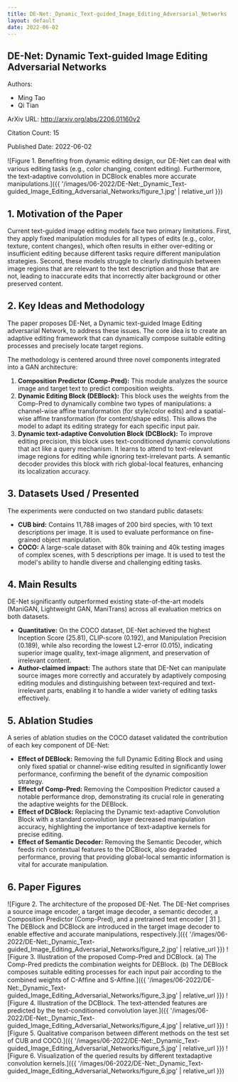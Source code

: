 ```yaml
---
title: DE-Net:_Dynamic_Text-guided_Image_Editing_Adversarial_Networks
layout: default
date: 2022-06-02
---
```

## DE-Net: Dynamic Text-guided Image Editing Adversarial Networks
Authors:
- Ming Tao
- Qi Tian

ArXiv URL: http://arxiv.org/abs/2206.01160v2

Citation Count: 15

Published Date: 2022-06-02

![Figure 1. Beneﬁting from dynamic editing design, our DE-Net can deal with various editing tasks (e.g., color changing, content editing). Furthermore, the text-adaptive convolution in DCBlock enables more accurate manipulations.]({{ '/images/06-2022/DE-Net:_Dynamic_Text-guided_Image_Editing_Adversarial_Networks/figure_1.jpg' | relative_url }})
## 1. Motivation of the Paper
Current text-guided image editing models face two primary limitations. First, they apply fixed manipulation modules for all types of edits (e.g., color, texture, content changes), which often results in either over-editing or insufficient editing because different tasks require different manipulation strategies. Second, these models struggle to clearly distinguish between image regions that are relevant to the text description and those that are not, leading to inaccurate edits that incorrectly alter background or other preserved content.

## 2. Key Ideas and Methodology
The paper proposes DE-Net, a Dynamic text-guided Image Editing adversarial Network, to address these issues. The core idea is to create an adaptive editing framework that can dynamically compose suitable editing processes and precisely locate target regions.

The methodology is centered around three novel components integrated into a GAN architecture:
1.  **Composition Predictor (Comp-Pred):** This module analyzes the source image and target text to predict composition weights.
2.  **Dynamic Editing Block (DEBlock):** This block uses the weights from the Comp-Pred to dynamically combine two types of manipulations: a channel-wise affine transformation (for style/color edits) and a spatial-wise affine transformation (for content/shape edits). This allows the model to adapt its editing strategy for each specific input pair.
3.  **Dynamic text-adaptive Convolution Block (DCBlock):** To improve editing precision, this block uses text-conditioned dynamic convolutions that act like a query mechanism. It learns to attend to text-relevant image regions for editing while ignoring text-irrelevant parts. A semantic decoder provides this block with rich global-local features, enhancing its localization accuracy.

## 3. Datasets Used / Presented
The experiments were conducted on two standard public datasets:
*   **CUB bird:** Contains 11,788 images of 200 bird species, with 10 text descriptions per image. It is used to evaluate performance on fine-grained object manipulation.
*   **COCO:** A large-scale dataset with 80k training and 40k testing images of complex scenes, with 5 descriptions per image. It is used to test the model's ability to handle diverse and challenging editing tasks.

## 4. Main Results
DE-Net significantly outperformed existing state-of-the-art models (ManiGAN, Lightweight GAN, ManiTrans) across all evaluation metrics on both datasets.
*   **Quantitative:** On the COCO dataset, DE-Net achieved the highest Inception Score (25.81), CLIP-score (0.192), and Manipulation Precision (0.189), while also recording the lowest L2-error (0.015), indicating superior image quality, text-image alignment, and preservation of irrelevant content.
*   **Author-claimed impact:** The authors state that DE-Net can manipulate source images more correctly and accurately by adaptively composing editing modules and distinguishing between text-required and text-irrelevant parts, enabling it to handle a wider variety of editing tasks effectively.

## 5. Ablation Studies
A series of ablation studies on the COCO dataset validated the contribution of each key component of DE-Net:
*   **Effect of DEBlock:** Removing the full Dynamic Editing Block and using only fixed spatial or channel-wise editing resulted in significantly lower performance, confirming the benefit of the dynamic composition strategy.
*   **Effect of Comp-Pred:** Removing the Composition Predictor caused a notable performance drop, demonstrating its crucial role in generating the adaptive weights for the DEBlock.
*   **Effect of DCBlock:** Replacing the Dynamic text-adaptive Convolution Block with a standard convolution layer decreased manipulation accuracy, highlighting the importance of text-adaptive kernels for precise editing.
*   **Effect of Semantic Decoder:** Removing the Semantic Decoder, which feeds rich contextual features to the DCBlock, also degraded performance, proving that providing global-local semantic information is vital for accurate manipulation.

## 6. Paper Figures
![Figure 2. The architecture of the proposed DE-Net. The DE-Net comprises a source image encoder, a target image decoder, a semantic decoder, a Composition Predictor (Comp-Pred), and a pretrained text encoder [ 31 ]. The DEBlock and DCBlock are introduced in the target image decoder to enable effective and accurate manipulations, respectively.]({{ '/images/06-2022/DE-Net:_Dynamic_Text-guided_Image_Editing_Adversarial_Networks/figure_2.jpg' | relative_url }})
![Figure 3. Illustration of the proposed Comp-Pred and DCBlock. (a) The Comp-Pred predicts the combination weights for DEBlock. (b) The DEBlock composes suitable editing processes for each input pair according to the combined weights of C-Afﬁne and S-Afﬁne.]({{ '/images/06-2022/DE-Net:_Dynamic_Text-guided_Image_Editing_Adversarial_Networks/figure_3.jpg' | relative_url }})
![Figure 4. Illustration of the DCBlock. The text-attended features are predicted by the text-conditioned convolution layer.]({{ '/images/06-2022/DE-Net:_Dynamic_Text-guided_Image_Editing_Adversarial_Networks/figure_4.jpg' | relative_url }})
![Figure 5. Qualitative comparison between different methods on the test set of CUB and COCO.]({{ '/images/06-2022/DE-Net:_Dynamic_Text-guided_Image_Editing_Adversarial_Networks/figure_5.jpg' | relative_url }})
![Figure 6. Visualization of the queried results by different textadaptive convolution kernels.]({{ '/images/06-2022/DE-Net:_Dynamic_Text-guided_Image_Editing_Adversarial_Networks/figure_6.jpg' | relative_url }})
